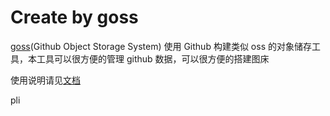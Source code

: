 # Create by goss

[goss](https://github.com/wxnacy/goss)(Github Object Storage System) 使用 Github 构建类似 oss 的对象储存工具，本工具可以很方便的管理 github 数据，可以很方便的搭建图床

 使用说明请见[文档](https://github.com/wxnacy/goss#%E5%AE%89%E8%A3%85)


pli
